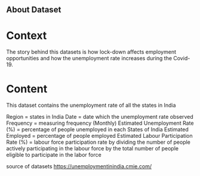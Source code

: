 ## About Dataset

# Context
The story behind this datasets is how lock-down affects employment opportunities and how the unemployment rate increases during the Covid-19.

# Content
This dataset contains the unemployment rate of all the states in India

Region = states in India
Date = date which the unemployment rate observed
Frequency = measuring frequency (Monthly)
Estimated Unemployment Rate (%) = percentage of people unemployed in each States of India
Estimated Employed = percentage of people employed
Estimated Labour Participation Rate (%) = labour force participation rate by dividing the number of people actively participating in the labour force by the
total number of people eligible to participate in the labor force

source of datasets
https://unemploymentinindia.cmie.com/